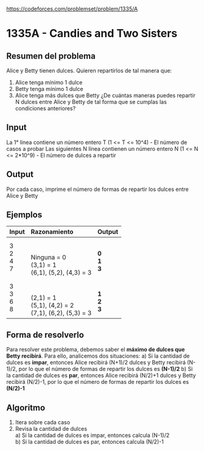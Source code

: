 https://codeforces.com/problemset/problem/1335/A

# 1335A - Candies and Two Sisters

## Resumen del problema
Alice y Betty tienen dulces. Quieren repartirlos de tal manera que:
1) Alice tenga mínimo 1 dulce
2) Betty tenga mínimo 1 dulce
3) Alice tenga más dulces que Betty
¿De cuántas maneras puedes repartir N dulces entre Alice y Betty de tal forma que se cumplas las condiciones anteriores? 

## Input
La 1° línea contiene un número entero T (1 <= T <= 10^4) - El número de casos a probar
Las siguientes N línea contienen un número entero N (1 <= N <= 2*10^9) - El número de dulces a repartir

## Output
Por cada caso, imprime el número de formas de repartir los dulces entre Alice y Betty

## Ejemplos
| Input             | Razonamiento  | Output    |
| ----------------- | :------------ | --------- |
| 3 <br> 2 <br> 4 <br> 7 | <br> <br> Ninguna = 0 <br> (3,1) = 1 <br> (6,1), (5,2), (4,3) = 3 | <br> **0** <br> **1** <br> **3** |
| 3 <br> 3 <br> 6 <br> 8 | <br> <br> (2,1) = 1 <br> (5,1), (4,2) = 2 <br> (7,1), (6,2), (5,3) = 3 | <br> **1** <br> **2** <br> **3** |

## Forma de resolverlo
Para resolver este problema, debemos saber el **máximo de dulces que Betty recibirá**. Para ello, analicemos dos situaciones:
a) Si la cantidad de dulces es **impar**, entonces Alice recibirá (N+1)/2 dulces y Betty recibirá (N-1)/2, por lo que el número de formas de repartir los dulces es **(N-1)/2**
b) Si la cantidad de dulces es **par**, entonces Alice recibirá (N/2)+1 dulces y Betty recibirá (N/2)-1, por lo que el número de formas de repartir los dulces es **(N/2)-1**

## Algoritmo
1) Itera sobre cada caso
2) Revisa la cantidad de dulces \
a) Si la cantidad de dulces es impar, entonces calcula (N-1)/2 \
b) Si la cantidad de dulces es par, entonces calcula (N/2)-1 
